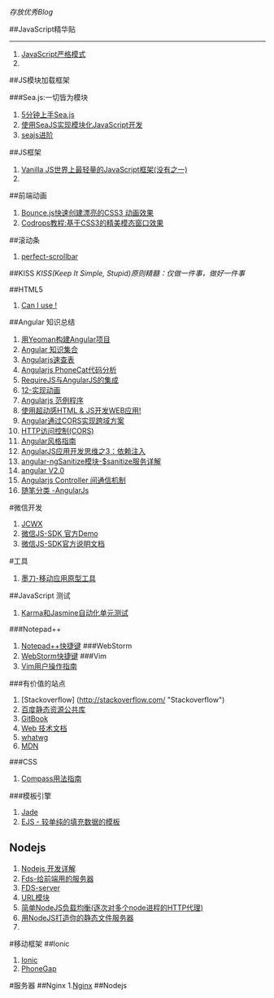 

*存放优秀Blog*
  
##JavaScript精华贴
***
1.  [JavaScript严格模式](http://www.waylau.com/javascript-use-strict-mode/ "JavaScript严格模式")
2.  

     
##JS模块加载框架

###Sea.js:一切皆为模块
1. [5分钟上手Sea.js](http://seajs.org/docs/#quick-start) 
2. [使用SeaJS实现模块化JavaScript开发](http://blog.codinglabs.org/articles/modularized-javascript-with-seajs.html) 
3. [seajs进阶](http://blog.csdn.net/it_man/article/details/8482633)

##JS框架
1. [Vanilla JS世界上最轻量的JavaScript框架(没有之一)](http://segmentfault.net/blog/news/1190000000355277)
2. 


##前端动画
1. [Bounce.js快速创建漂亮的CSS3 动画效果](http://www.cnblogs.com/lhb25/p/create-tasty-css3-animations-time.html) 
2. [Codrops教程:基于CSS3的精美模态窗口效果](http://www.cnblogs.com/lhb25/p/special-effects-with-magic-css3-animations.htm)


##滚动条
1. [perfect-scrollbar](http://noraesae.github.io/perfect-scrollbar/)

##KISS
*KISS(Keep It Simple, Stupid)原则精髓：仅做一件事，做好一件事*



##HTML5
1. [Can I use !](http://www.caniuse.com/ "Can I use !")

##Angular 知识总结

1. [用Yeoman构建Angular项目](http://blog.javachen.com/2015/02/02/build-angularjs-app-with-yeomam "用Yeoman构建Angular项目") 
2. [Angular 知识集合](https://github.com/jmcunningham/AngularJS-Learning/blob/master/ZH-CN.md)
3. [Angularjs速查表](http://www.cheatography.com/proloser/cheat-sheets/angularjs/ "Angularjs速查表")
4. [Angularjs PhoneCat代码分析](http://blog.javachen.com/2015/01/09/angular-phonecat-examples/ "Angularjs PhoneCat代码分析")
5. [RequireJS与AngularJS的集成](http://segmentfault.com/blog/moejser/1190000000492238)
6. [12-实现动画](http://www.dainiao.net/archives/605)
7. [Angularjs 范例程序](http://www.ngnice.com/showcase/#/home/home)
8. [使用超动感HTML & JS开发WEB应用!](http://www.angularjs.cn/A08q)
9. [Angular通过CORS实现跨域方案](http://my.oschina.net/blogshi/blog/303758)
10. [HTTP访问控制(CORS)](https://developer.mozilla.org/zh-CN/docs/Web/HTTP/Access_control_CORS)
11. [Angular风格指南](https://github.com/johnpapa/angular-styleguide/blob/master/i18n/zh-CN.md)
12. [AngularJS应用开发思维之3：依赖注入](http://www.cnblogs.com/xuema/p/4346334.html)
13. [angular-ngSanitize模块-$sanitize服务详解](http://www.cnblogs.com/liulangmao/p/4108255.html)
14. [angular V2.0](https://drive.google.com/drive/u/0/#folders/0B7Ovm8bUYiUDR29iSkEyMk5pVUk)
15. [Angularjs Controller 间通信机制](http://www.cnblogs.com/whitewolf/archive/2013/04/16/3024843.html)
16. [随笔分类 -AngularJs](http://www.cnblogs.com/whitewolf/category/404298.html)

#微信开发
1. [JCWX](https://github.com/JamesYing/JCWX)
2. [微信JS-SDK 官方Demo](http://demo.open.weixin.qq.com/jssdk/#menu-share)
3. [微信JS-SDK官方说明文档](http://mp.weixin.qq.com/wiki/7/aaa137b55fb2e0456bf8dd9148dd613f.html#.E8.8E.B7.E5.8F.96.E2.80.9C.E5.88.86.E4.BA.AB.E5.88.B0.E6.9C.8B.E5.8F.8B.E5.9C.88.E2.80.9D.E6.8C.89.E9.92.AE.E7.82.B9.E5.87.BB.E7.8A.B6.E6.80.81.E5.8F.8A.E8.87.AA.E5.AE.9A.E4.B9.89.E5.88.86.E4.BA.AB.E5.86.85.E5.AE.B9.E6.8E.A5.E5.8F.A3)


#工具
1. [墨刀-移动应用原型工具](https://xn--ebr05n.com/)


##JavaScript 测试
1. [Karma和Jasmine自动化单元测试](http://blog.fens.me/nodejs-karma-jasmine/)



###Notepad++
1. [Notepad++快捷键](http://www.cnblogs.com/albert1017/archive/2012/08/09/2630405.html "Notepad++快捷键")
###WebStorm
1. [WebStorm快捷键](http://www.cnblogs.com/piaopiao7891/p/3577291.html)
###Vim 
1. [Vim用户操作指南](http://wiki.ubuntu.org.cn/Vim%E7%94%A8%E6%88%B7%E6%93%8D%E4%BD%9C%E6%8C%87%E5%8D%97)

###有价值的站点
1. [Stackoverflow] (http://stackoverflow.com/ "Stackoverflow")
2. [百度静态资源公共库](http://cdn.code.baidu.com/)
3. [GitBook](https://www.gitbook.com/search?q=language%3Azh)
4. [Web 技术文档](https://developer.mozilla.org/zh-CN/docs/Web)
5. [whatwg](https://fetch.spec.whatwg.org/#origin-header)
6. [MDN](https://developer.mozilla.org/zh-CN/docs/Web/HTTP/Access_control_CORS)


###CSS 
1. [Compass用法指南](http://www.ruanyifeng.com/blog/2012/11/compass.html)

###模板引擎
1. [Jade](http://jade-lang.com/) 
2. [EJS - 较单纯的填充数据的模板](http://www.embeddedjs.com/)



## Nodejs 
1. [Nodejs 开发详解](http://www.tup.tsinghua.edu.cn/Resource/tsyz/056313-01.pdf)
2. [Fds-给前端用的服务器](http://www.slideshare.net/xiaojueqq12345/fds-34011400)
3. [FDS-server](http://fd-server.org/)
4. [URL模块](http://0532.gitbooks.io/nodejs/content/url/README.html)
5. [简单NodeJS负载均衡(逐次对多个node进程的HTTP代理)](http://blog.eisneim.com/articles/2014-12-3-nodejs_load_banlancer_using_http_proxy.html)
6. [用NodeJS打造你的静态文件服务器](https://cnodejs.org/topic/4f16442ccae1f4aa27001071)
7. 
  
#移动框架
##Ionic
1. [Ionic](http://ionicframework.com/)
2. [PhoneGap](http://phonegap.com/)


#服务器
##Nginx
1.[Nginx](http://wiki.ubuntu.org.cn/Nginx#.E5.90.AF.E5.8A.A8nginx)
##Nodejs
